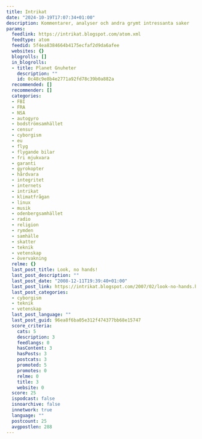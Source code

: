 ```yaml
---
title: Intrikat
date: "2024-10-19T17:07:34+01:00"
description: Kommentarer, analyser och andra grymt intressanta saker
params:
  feedlink: https://intrikat.blogspot.com/atom.xml
  feedtype: atom
  feedid: 5f4ea8384664b4175ecfaf2d9da6afee
  websites: {}
  blogrolls: []
  in_blogrolls:
  - title: Planet Gnuheter
    description: ""
    id: 0c48c9e8b4e2771a92fd78c39b0a882a
  recommended: []
  recommender: []
  categories:
  - FBI
  - FRA
  - NSA
  - autogyro
  - bodströmsamhället
  - censur
  - cyborgism
  - eu
  - flyg
  - flygande bilar
  - fri mjukvara
  - garanti
  - gyrokopter
  - hårdvara
  - integritet
  - internets
  - intrikat
  - klimatfrågan
  - linux
  - musik
  - odenbergsamhället
  - radio
  - religion
  - rymden
  - samhälle
  - skatter
  - teknik
  - vetenskap
  - övervakning
  relme: {}
  last_post_title: Look, no hands!
  last_post_description: ""
  last_post_date: "2008-12-11T19:39:40+01:00"
  last_post_link: https://intrikat.blogspot.com/2007/02/look-no-hands.html
  last_post_categories:
  - cyborgism
  - teknik
  - vetenskap
  last_post_language: ""
  last_post_guid: 96ea8f6ba05e312f474377bb68e15747
  score_criteria:
    cats: 5
    description: 3
    feedlangs: 0
    hasContent: 3
    hasPosts: 3
    postcats: 3
    promoted: 5
    promotes: 0
    relme: 0
    title: 3
    website: 0
  score: 25
  ispodcast: false
  isnoarchive: false
  innetwork: true
  language: ""
  postcount: 25
  avgpostlen: 288
---
```

